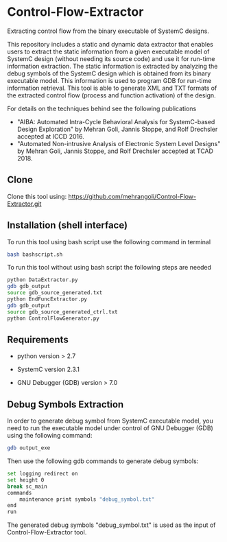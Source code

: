 # Control-Flow-Extractor
Extracting control flow from the binary executable of SystemC designs.

This repository includes a static and dynamic data extractor that enables users to extract the static information from a given executable model of SystemC design (without needing its source code) and use it for run-time information extraction. The static information is extracted by analyzing the debug symbols of the SystemC design which is obtained from its binary executable model. This information is used to program GDB for run-time information retrieval.
This tool is able to generate XML and TXT formats of the extracted control flow (process and function activation) of the design.

For details on the techniques behind see the following publications 
- "AIBA: Automated Intra-Cycle Behavioral Analysis for SystemC-based Design Exploration" by Mehran Goli, Jannis Stoppe, and Rolf Drechsler accepted at ICCD 2016.
- "Automated Non-intrusive Analysis of Electronic System Level Designs" by Mehran Goli, Jannis Stoppe, and Rolf Drechsler accepted at TCAD 2018.


## Clone
Clone this tool using: https://github.com/mehrangoli/Control-Flow-Extractor.git



## Installation (shell interface)
To run this tool using bash script use the following command in terminal
```bash
bash bashscript.sh
```
To run this tool without using bash script the following steps are needed

```bash
python DataExtractor.py 
gdb gdb_output 
source gdb_source_generated.txt
python EndFuncExtractor.py
gdb gdb_output
source gdb_source_generated_ctrl.txt
python ControlFlowGenerator.py
```

## Requirements

- python version > 2.7

- SystemC version 2.3.1

- GNU Debugger (GDB) version > 7.0


## Debug Symbols Extraction
In order to generate debug symbol from SystemC executable model, you need to run the executable model under control of GNU Debugger (GDB) using the following command:
```bash
gdb output_exe
```
Then use the following gdb commands to generate debug symbols:
```bash
set logging redirect on
set height 0
break sc_main
commands
	maintenance print symbols "debug_symbol.txt"
end
run
```


The generated debug symbols "debug_symbol.txt" is used as the input of Control-Flow-Extractor tool.

